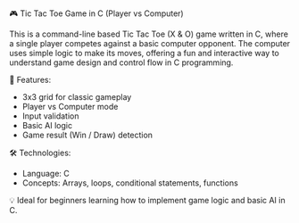 🎮 Tic Tac Toe Game in C (Player vs Computer)

This is a command-line based Tic Tac Toe (X & O) game written in C, where a single player competes against a basic computer opponent. The computer uses simple logic to make its moves, offering a fun and interactive way to understand game design and control flow in C programming.

🧠 Features:
- 3x3 grid for classic gameplay
- Player vs Computer mode
- Input validation
- Basic AI logic
- Game result (Win / Draw) detection

🛠 Technologies:
- Language: C
- Concepts: Arrays, loops, conditional statements, functions

💡 Ideal for beginners learning how to implement game logic and basic AI in C.


